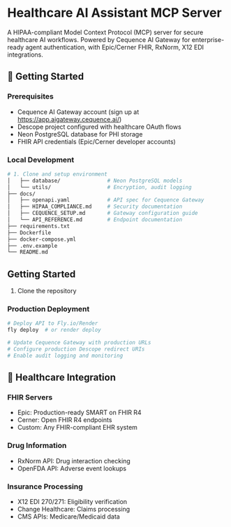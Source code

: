 # Healthcare AI Assistant MCP Server

A HIPAA-compliant Model Context Protocol (MCP) server for secure healthcare AI workflows. Powered by Cequence AI Gateway for enterprise-ready agent authentication, with Epic/Cerner FHIR, RxNorm, X12 EDI integrations.

## 🚀 Getting Started

### Prerequisites
- Cequence AI Gateway account (sign up at https://app.aigateway.cequence.ai/)
- Descope project configured with healthcare OAuth flows
- Neon PostgreSQL database for PHI storage
- FHIR API credentials (Epic/Cerner developer accounts)

### Local Development
```bash
# 1. Clone and setup environment
│   ├── database/               # Neon PostgreSQL models  
│   └── utils/                  # Encryption, audit logging
├── docs/
│   ├── openapi.yaml            # API spec for Cequence Gateway
│   ├── HIPAA_COMPLIANCE.md     # Security documentation
│   ├── CEQUENCE_SETUP.md       # Gateway configuration guide
│   └── API_REFERENCE.md        # Endpoint documentation
├── requirements.txt
├── Dockerfile  
├── docker-compose.yml
├── .env.example
└── README.md
```

## Getting Started
1. Clone the repository

### Production Deployment
```bash
# Deploy API to Fly.io/Render
fly deploy  # or render deploy

# Update Cequence Gateway with production URLs
# Configure production Descope redirect URIs
# Enable audit logging and monitoring
```

## 🏥 Healthcare Integration

### FHIR Servers
- Epic: Production-ready SMART on FHIR R4
- Cerner: Open FHIR R4 endpoints
- Custom: Any FHIR-compliant EHR system

### Drug Information
- RxNorm API: Drug interaction checking
- OpenFDA API: Adverse event lookups

### Insurance Processing
- X12 EDI 270/271: Eligibility verification
- Change Healthcare: Claims processing
- CMS APIs: Medicare/Medicaid data
